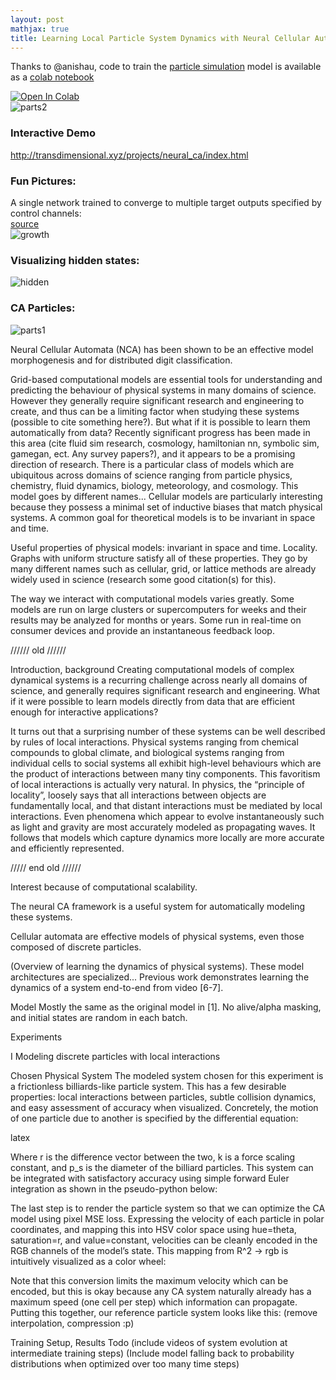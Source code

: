 ```yaml
---
layout: post
mathjax: true
title: Learning Local Particle System Dynamics with Neural Cellular Automata
--- 
```


Thanks to @anishau, code to train the [particle simulation](http://transdimensional.xyz/projects/neural_ca/index.html) model is available as a [colab notebook](https://colab.research.google.com/drive/1XaNCLrVyp5JYXgP_glWExSUyhbV8OaWb?usp=sharing)

[![Open In Colab](https://colab.research.google.com/assets/colab-badge.svg)](https://colab.research.google.com/drive/1XaNCLrVyp5JYXgP_glWExSUyhbV8OaWb?usp=sharing)  
![parts2](https://i.imgur.com/Y6lggxE.gif)    

### Interactive Demo
http://transdimensional.xyz/projects/neural_ca/index.html  


### Fun Pictures:
A single network trained to converge to multiple target outputs specified by control channels:  
[source](CA_Basic/basic_large.py)  
![growth](https://i.imgur.com/vjrqwF2.gif)
  
### Visualizing hidden states:    
  
![hidden](https://i.imgur.com/2ApfNM3.gif)  


### CA Particles:  
![parts1](https://i.imgur.com/BD4vR9v.gif)  

Neural Cellular Automata (NCA) has been shown to be an effective model morphogenesis and for distributed digit classification. 

Grid-based computational models are essential tools for understanding and predicting the behaviour of physical systems in many domains of science. However they generally require significant research and engineering to create, and thus can be a limiting factor when studying these systems (possible to cite something here?). But what if it is possible to learn them automatically from data? Recently significant progress has been made in this area (cite fluid sim research, cosmology, hamiltonian nn, symbolic sim, gamegan, ect. Any survey papers?), and it appears to be a promising direction of research. There is a particular class of models which are ubiquitous across domains of science ranging from particle physics, chemistry, fluid dynamics, biology, meteorology, and cosmology. This model goes by different names... Cellular models are particularly interesting because they possess a minimal set of inductive biases that match physical systems. A common goal for theoretical models is to be invariant in space and time. 

Useful properties of physical models: invariant in space and time. Locality.
Graphs with uniform structure satisfy all of these properties. They go by many different names such as cellular, grid, or lattice methods are already widely used in science (research some good citation(s) for this). 

The way we interact with computational models varies greatly. Some models are run on large clusters or supercomputers for weeks and their results may be analyzed for months or years. Some run in real-time on consumer devices and provide an instantaneous feedback loop. 

////// old //////

Introduction, background
Creating computational models of complex dynamical systems is a recurring challenge across nearly all domains of science, and generally requires significant research and engineering. What if it were possible to learn models directly from data that are efficient enough for interactive applications?

It turns out that a surprising number of these systems can be well described by rules of local interactions. Physical systems ranging from chemical compounds to global climate, and biological systems ranging from individual cells to social systems all exhibit high-level behaviours which are the product of interactions between many tiny components. This favoritism of local interactions is actually very natural. In physics, the “principle of locality”, loosely says that all interactions between objects are fundamentally local, and that distant interactions must be mediated by local interactions. Even phenomena which appear to evolve instantaneously such as light and gravity are most accurately modeled as propagating waves. It follows that models which capture dynamics more locally are more accurate and efficiently represented.

///// end old //////

Interest because of computational scalability. 

The neural CA framework is a useful system for automatically modeling these systems. 

Cellular automata are effective models of physical systems, even those composed of discrete particles.

(Overview of learning the dynamics of physical systems). These model architectures are specialized...
Previous work demonstrates learning the dynamics of a system end-to-end from video [6-7].

Model
Mostly the same as the original model in [1]. No alive/alpha masking, and initial states are random in each batch.

Experiments

I
Modeling discrete particles with local interactions


Chosen Physical System
The modeled system chosen for this experiment is a frictionless billiards-like particle system. This has a few desirable properties: local interactions between particles, subtle collision dynamics, and easy assessment of accuracy when visualized. 
Concretely, the motion of one particle due to another is specified by the differential equation:

latex

Where r is the difference vector between the two, k is a force scaling constant, and p_s is the diameter of the billiard particles.
This system can be integrated with satisfactory accuracy using simple forward Euler integration as shown in the pseudo-python below:

The last step is to render the particle system so that we can optimize the CA model using pixel MSE loss. Expressing the velocity of each particle in polar coordinates, and mapping this into HSV color space using hue=theta, saturation=r, and value=constant, velocities can be cleanly encoded in the RGB channels of the model’s state. This mapping from R^2 -> rgb is intuitively visualized as a color wheel:

Note that this conversion limits the maximum velocity which can be encoded, but this is okay because any CA system naturally already has a maximum speed (one cell per step) which information can propagate.
Putting this together, our reference particle system looks like this:
(remove interpolation, compression :p)


Training Setup, Results
Todo
(include videos of system evolution at intermediate training steps)
(Include model falling back to probability distributions when optimized over too many time steps)

